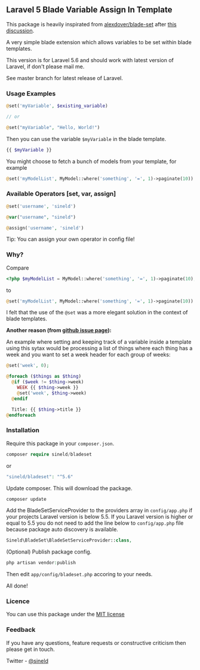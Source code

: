 ## Laravel 5 Blade Variable Assign In Template

This package is heavily inspirated from [alexdover/blade-set](https://github.com/alexdover/blade-set) after [this discussion](https://github.com/laravel/framework/issues/4778).

A very simple blade extension which allows variables to be set within blade templates.

This version is for Laravel 5.6 and should work with latest version of Laravel, if don't please mail me.

See master branch for latest release of Laravel.

### Usage Examples

```php
@set('myVariable', $existing_variable)

// or

@set("myVariable", "Hello, World!")
```

Then you can use the variable `$myVariable` in the blade template.

```php
{{ $myVariable }}
```

You might choose to fetch a bunch of models from your template, for example

```php
@set('myModelList', MyModel::where('something', '=', 1)->paginate(10))
```

### Available Operators [set, var, assign]

```php
@set('username', 'sineld')

@var("username", "sineld")

@assign('username', 'sineld')
```

Tip: You can assign your own operator in config file!

### Why?

Compare

```php
<?php $myModelList = MyModel::where('something', '=', 1)->paginate(10); ?>
```

to

```php
@set('myModelList', MyModel::where('something', '=', 1)->paginate(10))
```

I felt that the use of the `@set` was a more elegant solution in the context of blade templates.

**Another reason (from [github issue page](https://github.com/laravel/framework/issues/4778#issuecomment-126774099)):**

An example where setting and keeping track of a variable inside a template using this sytax would be processing a list of things where each thing has a week and you want to set a week header for each group of weeks:

```php
@set('week', 0);

@foreach ($things as $thing)
  @if ($week != $thing->week)
    WEEK {{ $thing->week }}
    @set('week', $thing->week)
  @endif

  Title: {{ $thing->title }}
@endforeach
```

### Installation

Require this package in your `composer.json`.

```php
composer require sineld/bladeset
```

or

```php
"sineld/bladeset": "^5.6"
```

Update composer. This will download the package.

```php
composer update
```

Add the BladeSetServiceProvider to the providers array in `config/app.php` if your projects Laravel version is below 5.5. If you Laravel version is higher or equal to 5.5 you do not need to add the line below to `config/app.php` file because package auto discovery is available.

```php
Sineld\BladeSet\BladeSetServiceProvider::class,
```

(Optional) Publish package config.

```php
php artisan vendor:publish
```

Then edit `app/config/bladeset.php` accoring to your needs.


All done!

### Licence
 
You can use this package under the [MIT license](http://opensource.org/licenses/MIT)

### Feedback

If you have any questions, feature requests or constructive criticism then please get in touch.

Twitter - [@sineld](http://twitter.com/sineld)
